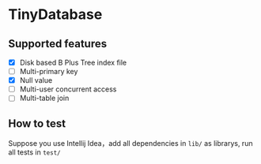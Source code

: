 # TinyDatabase


## Supported features
- [x] Disk based B Plus Tree index file
- [ ] Multi-primary key
- [x] Null value 
- [ ] Multi-user concurrent access
- [ ] Multi-table join
## How to test

Suppose you use Intellij Idea，add all dependencies in `lib/` as librarys, run all tests in `test/`
